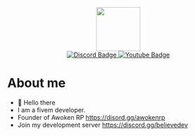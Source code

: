 <div id="header" align="center">
  <img src="https://media.giphy.com/media/M9gbBd9nbDrOTu1Mqx/giphy.gif" width="100"/>
</div>
<div id="badges" align="center">
  <a href="https://discord.gg/ebeaFD3BVJ">
    <img src="https://img.shields.io/badge/Discord-blue" alt="Discord Badge"/>
  </a>
  <a href="https://www.youtube.com/channel/UCu8pU2cSj8pRWuiF_y1NYzQ">
    <img src="https://img.shields.io/badge/Youtube-red" alt="Youtube Badge"/>
  </a>
</div>

# About me
- 👋 Hello there
- I am a fivem developer.
- Founder of Awoken RP https://disord.gg/awokenrp
- Join my development server https://discord.gg/believedev
